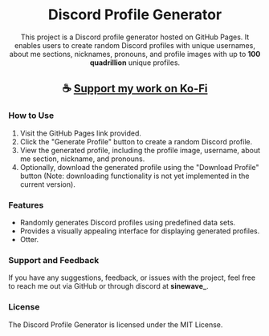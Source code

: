 <div align="center">

# Discord Profile Generator

This project is a Discord profile generator hosted on GitHub Pages. 
It enables users to create random Discord profiles with unique usernames, about me sections, nicknames, pronouns, and profile images with up to **100 quadrillion** unique profiles.

</div>

<div align="center">

## ☕ [Support my work on Ko-Fi](https://ko-fi.com/thatsinewave)

</div>

### How to Use

1. Visit the GitHub Pages link provided.
2. Click the "Generate Profile" button to create a random Discord profile.
3. View the generated profile, including the profile image, username, about me section, nickname, and pronouns.
4. Optionally, download the generated profile using the "Download Profile" button
(Note: downloading functionality is not yet implemented in the current version).

### Features

- Randomly generates Discord profiles using predefined data sets.
- Provides a visually appealing interface for displaying generated profiles.
- Otter.

### Support and Feedback

If you have any suggestions, feedback, or issues with the project, feel free to reach me out via GitHub or through discord at **sinewave_**.

### License

The Discord Profile Generator is licensed under the MIT License.
